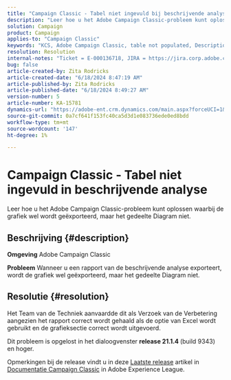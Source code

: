 ```yaml
---
title: "Campaign Classic - Tabel niet ingevuld bij beschrijvende analyse"
description: "Leer hoe u het Adobe Campaign Classic-probleem kunt oplossen waarbij de grafiek wel wordt geëxporteerd, maar het gedeelte Diagram niet."
solution: Campaign
product: Campaign
applies-to: "Campaign Classic"
keywords: "KCS, Adobe Campaign Classic, table not populated, Description analysis, FAQ"
resolution: Resolution
internal-notes: "Ticket = E-000136718, JIRA = https://jira.corp.adobe.com/browse/NEO-24963"
bug: false
article-created-by: Zita Rodricks
article-created-date: "6/18/2024 8:47:19 AM"
article-published-by: Zita Rodricks
article-published-date: "6/18/2024 8:49:27 AM"
version-number: 5
article-number: KA-15781
dynamics-url: "https://adobe-ent.crm.dynamics.com/main.aspx?forceUCI=1&pagetype=entityrecord&etn=knowledgearticle&id=0a56ea59-4f2d-ef11-840a-002248084fbb"
source-git-commit: 0a7cf641f153fc40ca5d3d1e083736ede0ed8bdd
workflow-type: tm+mt
source-wordcount: '147'
ht-degree: 1%

---
```


# Campaign Classic - Tabel niet ingevuld in beschrijvende analyse


Leer hoe u het Adobe Campaign Classic-probleem kunt oplossen waarbij de grafiek wel wordt geëxporteerd, maar het gedeelte Diagram niet.

## Beschrijving {#description}


<b>Omgeving</b>
Adobe Campaign Classic

<b>Probleem</b>
Wanneer u een rapport van de beschrijvende analyse exporteert, wordt de grafiek wel geëxporteerd, maar het gedeelte Diagram niet.


## Resolutie {#resolution}


Het Team van de Techniek aanvaardde dit als Verzoek van de Verbetering aangezien het rapport correct wordt gehaald als de optie van Excel wordt gebruikt en de grafieksectie correct wordt uitgevoerd.

Dit probleem is opgelost in het dialoogvenster <b>release 21.1.4 </b>(build 9343) en hoger.

Opmerkingen bij de release vindt u in deze [Laatste release](https://experienceleague.adobe.com/docs/campaign-classic/using/release-notes/latest-release.html?lang=en) artikel in [Documentatie Campaign Classic](https://experienceleague.adobe.com/en/docs/campaign-classic/using/campaign-classic-home) in Adobe Experience League.
